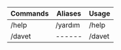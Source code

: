 | Commands | Aliases | Usage |
| ------ | ------ | ------ |
| /help | /yardım | /help |
| /davet | ------ | /davet |
